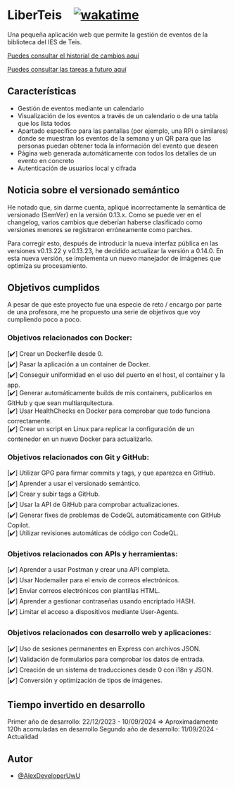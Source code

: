 # LiberTeis‎ ‎ ‎ ‎ ‎‎‎[![wakatime](https://wakatime.com/badge/github/AlexDeveloperUwU/liberteis.svg)](https://wakatime.com/badge/github/AlexDeveloperUwU/liberteis)

Una pequeña aplicación web que permite la gestión de eventos de la biblioteca del IES de Teis.

[Puedes consultar el historial de cambios aquí](./docs/changelog.md)

[Puedes consultar las tareas a futuro aquí](./docs/tasks.md)

## Características

- Gestión de eventos mediante un calendario
- Visualización de los eventos a través de un calendario o de una tabla que los lista todos
- Apartado específico para las pantallas (por ejemplo, una RPi o similares) donde se muestran los eventos de la semana y un QR para que las personas puedan obtener toda la información del evento que deseen
- Página web generada automáticamente con todos los detalles de un evento en concreto
- Autenticación de usuarios local y cifrada

## Noticia sobre el versionado semántico

He notado que, sin darme cuenta, apliqué incorrectamente la semántica de versionado (SemVer) en la versión 0.13.x. Como se puede ver en el changelog, varios cambios que deberían haberse clasificado como versiones menores se registraron erróneamente como parches.

Para corregir esto, después de introducir la nueva interfaz pública en las versiones v0.13.22 y v0.13.23, he decidido actualizar la versión a 0.14.0. En esta nueva versión, se implementa un nuevo manejador de imágenes que optimiza su procesamiento.

## Objetivos cumplidos

A pesar de que este proyecto fue una especie de reto / encargo por parte de una profesora, me he propuesto una serie de objetivos que voy cumpliendo poco a poco.

### Objetivos relacionados con Docker:

[✔️] Crear un Dockerfile desde 0.  
[✔️] Pasar la aplicación a un container de Docker.  
[✔️] Conseguir uniformidad en el uso del puerto en el host, el container y la app.  
[✔️] Generar automáticamente builds de mis containers, publicarlos en GitHub y que sean multiarquitectura.  
[✔️] Usar HealthChecks en Docker para comprobar que todo funciona correctamente.  
[✔️] Crear un script en Linux para replicar la configuración de un contenedor en un nuevo Docker para actualizarlo.  

### Objetivos relacionados con Git y GitHub:

[✔️] Utilizar GPG para firmar commits y tags, y que aparezca en GitHub.  
[✔️] Aprender a usar el versionado semántico.  
[✔️] Crear y subir tags a GitHub.  
[✔️] Usar la API de GitHub para comprobar actualizaciones.  
[✔️] Generar fixes de problemas de CodeQL automáticamente con GitHub Copilot.  
[✔️] Utilizar revisiones automáticas de código con CodeQL.  

### Objetivos relacionados con APIs y herramientas:

[✔️] Aprender a usar Postman y crear una API completa.  
[✔️] Usar Nodemailer para el envío de correos electrónicos.  
[✔️] Enviar correos electrónicos con plantillas HTML.  
[✔️] Aprender a gestionar contraseñas usando encriptado HASH.  
[✔️] Limitar el acceso a dispositivos mediante User-Agents.  

### Objetivos relacionados con desarrollo web y aplicaciones:

[✔️] Uso de sesiones permanentes en Express con archivos JSON.  
[✔️] Validación de formularios para comprobar los datos de entrada.  
[✔️] Creación de un sistema de traducciones desde 0 con i18n y JSON.  
[✔️] Conversión y optimización de tipos de imágenes.  

## Tiempo invertido en desarrollo

Primer año de desarrollo: 22/12/2023 - 10/09/2024 => Aproximadamente 120h acomuladas en desarrollo
Segundo año de desarrollo: 11/09/2024 - Actualidad

## Autor

- [@AlexDeveloperUwU](https://www.github.com/AlexDeveloperUwU)
